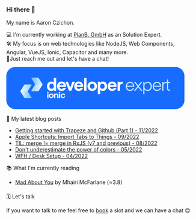 ### Hi there 👋

My name is Aaron Czichon.

💻 I'm currently working at [PlanB. GmbH](https://github.com/planbgmbh) as an Solution Expert.    
🛠 My focus is on web technologies like NodeJS, Web Components, Angular, VueJS, Ionic, Capacitor and many more.    
🦜Just reach me out and let's have a chat!

![Image](assets/ide-badge-blue.png)

📝 My latest blog posts
* [Getting started with Trapeze and Github (Part 1) - 11/2022](https://aaronczichon.de/blog/getting-started-with-trapeze-and-github-part-1/)
* [Apple Shortcuts: Import Tabs to Things - 09/2022](https://aaronczichon.de/blog/apple-shortcuts-import-tabs-to-things/)
* [TIL: merge != merge in RxJS (v7 and previous) - 08/2022](https://aaronczichon.de/blog/til-merge-merge-in-rxjs-v7-and-previous/)
* [Don't underestimate the power of colors - 05/2022](https://aaronczichon.de/blog/dont-underestimate-the-power-of-colors/)
* [WFH / Desk Setup - 04/2022](https://aaronczichon.de/blog/wfh-desk-setup/)

📚 What I'm currently reading
<!-- GOODREADS-LIST:START -->
- [Mad About You](https://www.goodreads.com/review/show/5927184063?utm_medium=api&utm_source=rss) by Mhairi McFarlane (⭐️3.8)
<!-- GOODREADS-LIST:END -->

🗓 Let's talk

If you want to talk to me feel free to [book](https://cal.com/aaronczichon/30min) a slot and we can have a chat 😊

<!--
**aaronczichon/aaronczichon** is a ✨ _special_ ✨ repository because its `README.md` (this file) appears on your GitHub profile.

Here are some ideas to get you started:

- 🔭 I’m currently working on ...
- 🌱 I’m currently learning ...
- 👯 I’m looking to collaborate on ...
- 🤔 I’m looking for help with ...
- 💬 Ask me about ...
- 📫 How to reach me: ...
- 😄 Pronouns: ...
- ⚡ Fun fact: ...
-->

